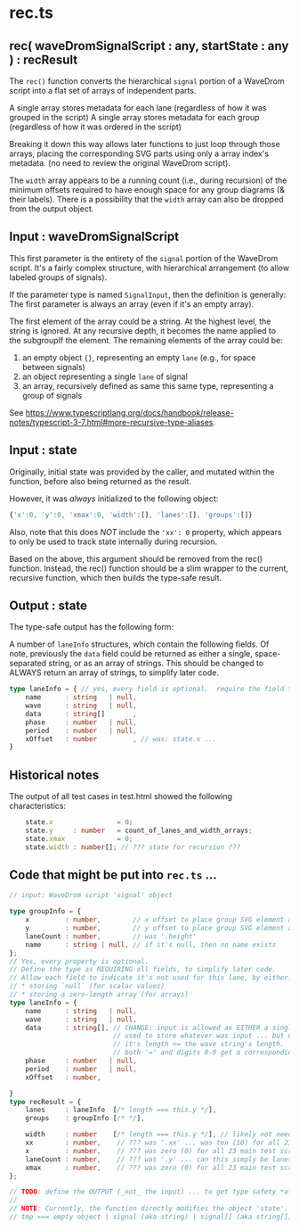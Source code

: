 

# rec.ts

## rec( waveDromSignalScript : any, startState : any ) : recResult

The `rec()` function converts the hierarchical `signal` portion of a WaveDrom script
into a flat set of arrays of independent parts.

A single array stores metadata for each lane  (regardless of how it was grouped in the script)
A single array stores metadata for each group (regardless of how it was ordered in the script)

Breaking it down this way allows later functions to just loop through those arrays,
placing the corresponding SVG parts using only a array index's metadata.
(no need to review the original WaveDrom script).

The `width` array appears to be a running count (i.e., during recursion) of the minimum
offsets required to have enough space for any group diagrams (& their labels).
There is a possibility that the `width` array can also be dropped from the output object.

## Input : waveDromSignalScript

This first parameter is the entirety of the `signal` portion of the WaveDrom script.
It's a fairly complex structure, with hierarchical arrangement (to allow labeled
groups of signals).

If the parameter type is named `SignalInput`, then the definition is generally:
The first parameter is always an array (even if it's an empty array).

The first element of the array could be a string.  At the highest level, the
string is ignored.  At any recursive depth, it becomes the name applied to
the subgroupIf the element.  The remaining elements of the array could be:
1. an empty object `{}`, representing an empty `lane` (e.g., for space between signals)
2. an object representing a single `lane` of signal
3. an array, recursively defined as same this same type, representing a group of signals  

See https://www.typescriptlang.org/docs/handbook/release-notes/typescript-3-7.html#more-recursive-type-aliases.

## Input : state

Originally, initial state was provided by the caller, and
mutated within the function, before also being returned
as the result.

However, it was *always* initialized to the following object:
```ts
{'x':0, 'y':0, 'xmax':0, 'width':[], 'lanes':[], 'groups':[]}
```

Also, note that this does *NOT* include the `'xx': 0`
property, which appears to only be used to track state
internally during recursion.

Based on the above, this argument should be removed from
the rec() function.  Instead, the rec() function should
be a slim wrapper to the current, recursive function,
which then builds the type-safe result.

## Output : state

The type-safe output has the following form:

A number of `laneInfo` structures, which contain the following
fields.  Of note, previously the `data` field could be returned
as either a single, space-separated string, or as an array
of strings.  This should be changed to ALWAYS return an array
of strings, to simplify later code.

```ts
type laneInfo = { // yes, every field is optional.  require the field to exist, but allow value to be null
    name      : string   | null,
    wave      : string   | null,
    data      : string[]       ,
    phase     : number   | null,
    period    : number   | null,
    xOffset   : number         , // was: state.x ... 
}
```

## Historical notes

The output of all test cases in test.html showed the following characteristics:
```ts
    state.x                = 0;
    state.y     : number   = count_of_lanes_and_width_arrays;
    state.xmax             = 0;
    state.width : number[]; // ??? state for recursion ???
```

## Code that might be put into `rec.ts` ... 


```ts
// input: WaveDrom script 'signal' object

type groupInfo = {
    x         : number,        // x offset to place group SVG element at
    y         : number,        // y offset to place group SVG element at
    laneCount : number,        // was '.height'
    name      : string | null, // if it's null, then no name exists
};
// Yes, every property is optional.
// Define the type as REQUIRING all fields, to simplify later code.
// Allow each field to indicate it's not used for this lane, by either:
// * storing `null` (for scalar values)
// * storing a zero-length array (for arrays)
type laneInfo = {
    name      : string   | null,
    wave      : string   | null,
    data      : string[], // CHANGE: input is allowed as EITHER a single, space-separated string, or array of strings
                          // used to store whatever was input ... but now should split the input so can validate it
                          // it's length <= the wave string's length.  OK to use spare arrays here!
                          // both '=' and digits 0-9 get a corresponding label...
    phase     : number   | null,
    period    : number   | null,
    xOffset   : number,

}
type recResult = {
    lanes     : laneInfo  [/* length === this.y */],
    groups    : groupInfo [/* */],

    width     : number    [/* length === this.y */], // likely not needed, once the object is constructed....
    xx        : number,    // ??? was '.xx' ... was ten (10) for all 23 main test scripts ???
    x         : number,    // ??? was zero (0) for all 23 main test scripts ???
    laneCount : number,    // ??? was '.y' ... can this simply be lanes.length ???
    xmax      : number,    // ??? was zero (0) for all 23 main test scripts ???
};

// TODO: define the OUTPUT (_not_ the input) ... to get type safety *after* this is called.
// 
// NOTE: Currently, the function directly modifies the object 'state'.
// tmp === empty object | signal (aka string) | signal[] (aka string[])
```